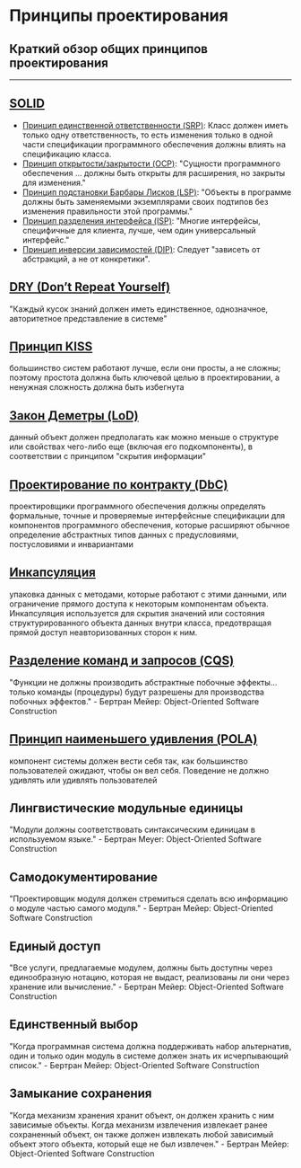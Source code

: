 # Принципы проектирования

## Краткий обзор общих принципов проектирования

---

## [SOLID](https://en.wikipedia.org/wiki/SOLID)

- [Принцип единственной ответственности (SRP)](https://en.wikipedia.org/wiki/Single-responsibility_principle):
  Класс должен иметь только одну ответственность, то есть изменения только в
  одной части спецификации программного обеспечения должны влиять на
  спецификацию класса.
- [Принцип открытости/закрытости (OCP)](https://en.wikipedia.org/wiki/Open%E2%80%93closed_principle):
  "Сущности программного обеспечения ... должны быть открыты для расширения, но закрыты для
  изменения."
- [Принцип подстановки Барбары Лисков (LSP)](https://en.wikipedia.org/wiki/Liskov_substitution_principle):
  "Объекты в программе должны быть заменяемыми экземплярами своих подтипов
  без изменения правильности этой программы."
- [Принцип разделения интерфейса (ISP)](https://en.wikipedia.org/wiki/Interface_segregation_principle):
  "Многие интерфейсы, специфичные для клиента, лучше, чем один универсальный
  интерфейс."
- [Принцип инверсии зависимостей (DIP)](https://en.wikipedia.org/wiki/Dependency_inversion_principle):
  Следует "зависеть от абстракций, а не от конкретики".

## [DRY (Don’t Repeat Yourself)](https://en.wikipedia.org/wiki/Don%27t_repeat_yourself)

"Каждый кусок знаний должен иметь единственное, однозначное, авторитетное
представление в системе"

## [Принцип KISS](https://en.wikipedia.org/wiki/KISS_principle)

большинство систем работают лучше, если они просты, а не сложны;
поэтому простота должна быть ключевой целью в проектировании, а ненужная
сложность должна быть избегнута

## [Закон Деметры (LoD)](https://en.wikipedia.org/wiki/Law_of_Demeter)

данный объект должен предполагать как можно меньше о структуре или
свойствах чего-либо еще (включая его подкомпоненты), в соответствии с
принципом "скрытия информации"

## [Проектирование по контракту (DbC)](https://en.wikipedia.org/wiki/Design_by_contract)

проектировщики программного обеспечения должны определять формальные, точные и проверяемые интерфейсные
спецификации для компонентов программного обеспечения, которые расширяют обычное определение
абстрактных типов данных с предусловиями, постусловиями и инвариантами

## [Инкапсуляция](https://en.wikipedia.org/wiki/Encapsulation_(computer_programming))

упаковка данных с методами, которые работают с этими данными, или ограничение
прямого доступа к некоторым компонентам объекта. Инкапсуляция используется для
скрытия значений или состояния структурированного объекта данных внутри класса, предотвращая
прямой доступ неавторизованных сторон к ним.

## [Разделение команд и запросов (CQS)](https://en.wikipedia.org/wiki/Command%E2%80%93query_separation)

"Функции не должны производить абстрактные побочные эффекты... только команды
(процедуры) будут разрешены для производства побочных эффектов." - Бертран Мейер:
Object-Oriented Software Construction

## [Принцип наименьшего удивления (POLA)](https://en.wikipedia.org/wiki/Principle_of_least_astonishment)

компонент системы должен вести себя так, как большинство пользователей ожидают,
чтобы он вел себя. Поведение не должно удивлять или удивлять пользователей

## Лингвистические модульные единицы

"Модули должны соответствовать синтаксическим единицам в используемом языке." - Бертран
Meyer: Object-Oriented Software Construction

## Самодокументирование

"Проектировщик модуля должен стремиться сделать всю информацию о
модуле частью самого модуля." - Бертран Мейер: Object-Oriented Software
Construction

## Единый доступ

"Все услуги, предлагаемые модулем, должны быть доступны через единообразную
нотацию, которая не выдаст, реализованы ли они через хранение или
вычисление." - Бертран Мейер: Object-Oriented Software Construction

## Единственный выбор

"Когда программная система должна поддерживать набор альтернатив, один и только
один модуль в системе должен знать их исчерпывающий список." - Бертран Мейер:
Object-Oriented Software Construction

## Замыкание сохранения

"Когда механизм хранения хранит объект, он должен хранить с ним
зависимые объекты. Когда механизм извлечения извлекает ранее сохраненный объект, он также должен извлекать любой зависимый объект этого объекта,
который еще не был извлечен." - Бертран Мейер: Object-Oriented Software
Construction
